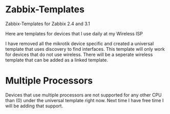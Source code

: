 Zabbix-Templates
================

Zabbix-Templates for Zabbix 2.4 and 3.1

Here are templates for devices that I use daily at my Wireless ISP

I have removed all the mikrotik device specific and created a universal template that uses discovery to find interfaces. This template will only work for devices that do not use wireless. There will be a seperate wireless template that can be added as a linked template.

Multiple Processors
===================

Devices that use multiple processors are not supported for any other CPU than (0) under the universal template right now. Next time I have free time I will be adding that support.


